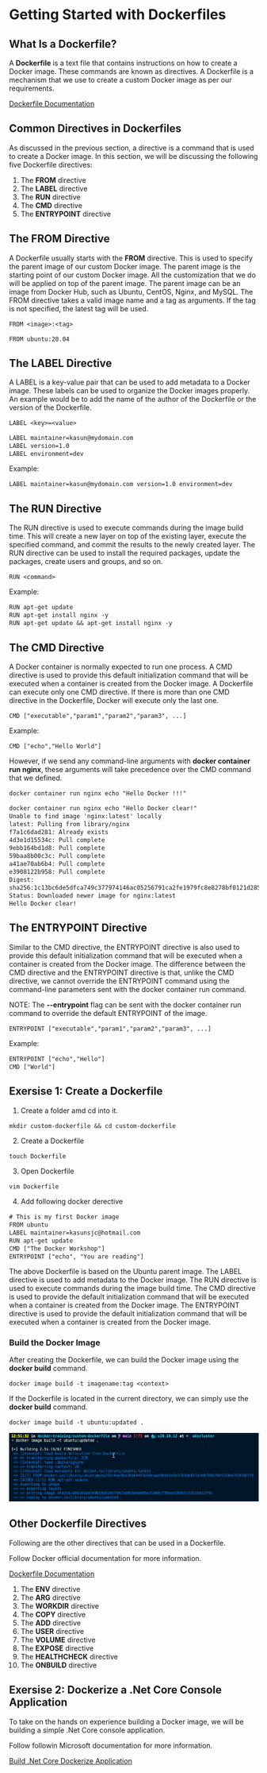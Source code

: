 # Getting Started with Dockerfiles

## What Is a Dockerfile?

A **Dockerfile** is a text file that contains instructions on how to create a Docker image. These commands are known as directives. A Dockerfile is a mechanism that we use to create a custom Docker image as per our requirements.

[Dockerfile Documentation](https://docs.docker.com/engine/reference/builder/)

## Common Directives in Dockerfiles

As discussed in the previous section, a directive is a command that is used to create a Docker image. In this section, we will be discussing the following five Dockerfile directives:

1. The **FROM** directive
2. The **LABEL** directive
3. The **RUN** directive
4. The **CMD** directive
5. The **ENTRYPOINT** directive

## The FROM Directive

A Dockerfile usually starts with the **FROM** directive. This is used to specify the parent image of our custom Docker image. The parent image is the starting point of our custom Docker image. All the customization that we do will be applied on top of the parent image. The parent image can be an image from Docker Hub, such as Ubuntu, CentOS, Nginx, and MySQL. The FROM directive takes a valid image name and a tag as arguments. If the tag is not specified, the latest tag will be used.

```
FROM <image>:<tag> 
```

```
FROM ubuntu:20.04
```

## The LABEL Directive

A LABEL is a key-value pair that can be used to add metadata to a Docker image. These labels can be used to organize the Docker images properly. An example would be to add the name of the author of the Dockerfile or the version of the Dockerfile.

```
LABEL <key>=<value>
```

```
LABEL maintainer=kasun@mydomain.com
LABEL version=1.0
LABEL environment=dev
```
Example:

```
LABEL maintainer=kasun@mydomain.com version=1.0 environment=dev
```

## The RUN Directive

The RUN directive is used to execute commands during the image build time. This will create a new layer on top of the existing layer, execute the specified command, and commit the results to the newly created layer. The RUN directive can be used to install the required packages, update the packages, create users and groups, and so on.

```
RUN <command>
```

Example:

```
RUN apt-get update
RUN apt-get install nginx -y
RUN apt-get update && apt-get install nginx -y
```

## The CMD Directive

A Docker container is normally expected to run one process. A CMD directive is used to provide this default initialization command that will be executed when a container is created from the Docker image. A Dockerfile can execute only one CMD directive. If there is more than one CMD directive in the Dockerfile, Docker will execute only the last one.

```
CMD ["executable","param1","param2","param3", ...]
```

Example:

```
CMD ["echo","Hello World"]
```
However, if we send any command-line arguments with **docker container run nginx**, these arguments will take precedence over the CMD command that we defined.

```
docker container run nginx echo "Hello Docker !!!"
```

```
docker container run nginx echo "Hello Docker clear!"
Unable to find image 'nginx:latest' locally
latest: Pulling from library/nginx
f7a1c6dad281: Already exists 
4d3e1d15534c: Pull complete 
9ebb164bd1d8: Pull complete 
59baa8b00c3c: Pull complete 
a41ae70ab6b4: Pull complete 
e3908122b958: Pull complete 
Digest: sha256:1c13bc6de5dfca749c377974146ac05256791ca2fe1979fc8e8278bf0121d285
Status: Downloaded newer image for nginx:latest
Hello Docker clear!
```

## The ENTRYPOINT Directive

Similar to the CMD directive, the ENTRYPOINT directive is also used to provide this default initialization command that will be executed when a container is created from the Docker image. The difference between the CMD directive and the ENTRYPOINT directive is that, unlike the CMD directive, we cannot override the ENTRYPOINT command using the command-line parameters sent with the docker container run command.

NOTE: The **--entrypoint** flag can be sent with the docker container run command to override the default ENTRYPOINT of the image.

```
ENTRYPOINT ["executable","param1","param2","param3", ...]
```
Example:

```
ENTRYPOINT ["echo","Hello"]
CMD ["World"]
```

## Exersise 1: Create a Dockerfile 

1. Create a folder amd cd into it.

```
mkdir custom-dockerfile && cd custom-dockerfile
```

2. Create a Dockerfile

```
touch Dockerfile
```

3. Open Dockerfile

```
vim Dockerfile
```
4. Add following docker derective

```
# This is my first Docker image
FROM ubuntu 
LABEL maintainer=kasunsjc@hotmail.com 
RUN apt-get update
CMD ["The Docker Workshop"]
ENTRYPOINT ["echo", "You are reading"]
```
The above Dockerfile is based on the Ubuntu parent image. The LABEL directive is used to add metadata to the Docker image. The RUN directive is used to execute commands during the image build time. The CMD directive is used to provide the default initialization command that will be executed when a container is created from the Docker image. The ENTRYPOINT directive is used to provide the default initialization command that will be executed when a container is created from the Docker image.

### Build the Docker Image

After creating the Dockerfile, we can build the Docker image using the **docker build** command.

```
docker image build -t imagename:tag <context>
```
If the Dockerfile is located in the current directory, we can simply use the **docker build** command.

```
docker image build -t ubuntu:updated .
```
![docker-build-output](./images/docker-build-output.png)

## Other Dockerfile Directives

Following are the other directives that can be used in a Dockerfile.

Follow Docker official documentation for more information.

[Dockerfile Documentation](https://docs.docker.com/engine/reference/builder/)

1. The **ENV** directive
2. The **ARG** directive
3. The **WORKDIR** directive
4. The **COPY** directive
5. The **ADD** directive
6. The **USER** directive
7. The **VOLUME** directive
8. The **EXPOSE** directive
9. The **HEALTHCHECK** directive
10. The **ONBUILD** directive

## Exersise 2: Dockerize a .Net Core Console Application

To take on the hands on experience building a Docker image, we will be building a simple .Net Core console application.

Follow followin Microsoft documentation for more information.

[Build .Net Core Dockerize Application](https://docs.microsoft.com/en-us/dotnet/core/docker/build-container?tabs=linux)
